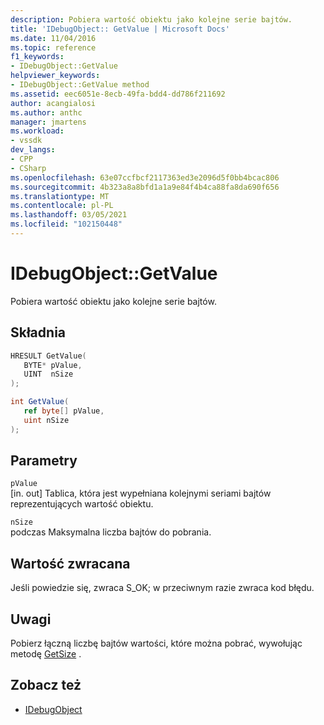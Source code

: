 ```yaml
---
description: Pobiera wartość obiektu jako kolejne serie bajtów.
title: 'IDebugObject:: GetValue | Microsoft Docs'
ms.date: 11/04/2016
ms.topic: reference
f1_keywords:
- IDebugObject::GetValue
helpviewer_keywords:
- IDebugObject::GetValue method
ms.assetid: eec6051e-8ecb-49fa-bdd4-dd786f211692
author: acangialosi
ms.author: anthc
manager: jmartens
ms.workload:
- vssdk
dev_langs:
- CPP
- CSharp
ms.openlocfilehash: 63e07ccfbcf2117363ed3e2096d5f0bb4bcac806
ms.sourcegitcommit: 4b323a8a8bfd1a1a9e84f4b4ca88fa8da690f656
ms.translationtype: MT
ms.contentlocale: pl-PL
ms.lasthandoff: 03/05/2021
ms.locfileid: "102150448"
---
```

# <a name="idebugobjectgetvalue"></a>IDebugObject::GetValue
Pobiera wartość obiektu jako kolejne serie bajtów.

## <a name="syntax"></a>Składnia

```cpp
HRESULT GetValue( 
   BYTE* pValue,
   UINT  nSize
);
```

```csharp
int GetValue(
   ref byte[] pValue,
   uint nSize
);
```

## <a name="parameters"></a>Parametry
`pValue`\
[in. out] Tablica, która jest wypełniana kolejnymi seriami bajtów reprezentujących wartość obiektu.

`nSize`\
podczas Maksymalna liczba bajtów do pobrania.

## <a name="return-value"></a>Wartość zwracana
 Jeśli powiedzie się, zwraca S_OK; w przeciwnym razie zwraca kod błędu.

## <a name="remarks"></a>Uwagi
 Pobierz łączną liczbę bajtów wartości, które można pobrać, wywołując metodę [GetSize](../../../extensibility/debugger/reference/idebugobject-getsize.md) .

## <a name="see-also"></a>Zobacz też
- [IDebugObject](../../../extensibility/debugger/reference/idebugobject.md)
